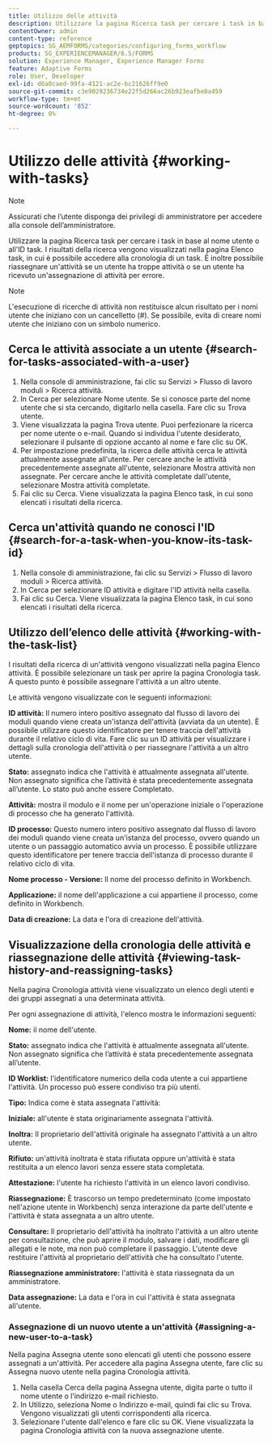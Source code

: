 ```yaml
---
title: Utilizzo delle attività
description: Utilizzare la pagina Ricerca task per cercare i task in base al nome utente o all'ID task. Ulteriori informazioni sull'utilizzo delle attività.
contentOwner: admin
content-type: reference
geptopics: SG_AEMFORMS/categories/configuring_forms_workflow
products: SG_EXPERIENCEMANAGER/6.5/FORMS
solution: Experience Manager, Experience Manager Forms
feature: Adaptive Forms
role: User, Developer
exl-id: d6a0caed-99fa-4121-ac2e-bc21626ff9e0
source-git-commit: c3e9029236734e22f5d266ac26b923eafbe0a459
workflow-type: tm+mt
source-wordcount: '852'
ht-degree: 0%

---
```


# Utilizzo delle attività {#working-with-tasks}

>[!NOTE]
> 
> Assicurati che l’utente disponga dei privilegi di amministratore per accedere alla console dell’amministratore.

Utilizzare la pagina Ricerca task per cercare i task in base al nome utente o all&#39;ID task. I risultati della ricerca vengono visualizzati nella pagina Elenco task, in cui è possibile accedere alla cronologia di un task. È inoltre possibile riassegnare un&#39;attività se un utente ha troppe attività o se un utente ha ricevuto un&#39;assegnazione di attività per errore.

>[!NOTE]
>
>L&#39;esecuzione di ricerche di attività non restituisce alcun risultato per i nomi utente che iniziano con un cancelletto (#). Se possibile, evita di creare nomi utente che iniziano con un simbolo numerico.

## Cerca le attività associate a un utente {#search-for-tasks-associated-with-a-user}

1. Nella console di amministrazione, fai clic su Servizi > Flusso di lavoro moduli > Ricerca attività.
1. In Cerca per selezionare Nome utente. Se si conosce parte del nome utente che si sta cercando, digitarlo nella casella. Fare clic su Trova utente.
1. Viene visualizzata la pagina Trova utente. Puoi perfezionare la ricerca per nome utente o e-mail. Quando si individua l&#39;utente desiderato, selezionare il pulsante di opzione accanto al nome e fare clic su OK.
1. Per impostazione predefinita, la ricerca delle attività cerca le attività attualmente assegnate all&#39;utente. Per cercare anche le attività precedentemente assegnate all&#39;utente, selezionare Mostra attività non assegnate. Per cercare anche le attività completate dall&#39;utente, selezionare Mostra attività completate.
1. Fai clic su Cerca. Viene visualizzata la pagina Elenco task, in cui sono elencati i risultati della ricerca.

## Cerca un&#39;attività quando ne conosci l&#39;ID {#search-for-a-task-when-you-know-its-task-id}

1. Nella console di amministrazione, fai clic su Servizi > Flusso di lavoro moduli > Ricerca attività.
1. In Cerca per selezionare ID attività e digitare l&#39;ID attività nella casella.
1. Fai clic su Cerca. Viene visualizzata la pagina Elenco task, in cui sono elencati i risultati della ricerca.

## Utilizzo dell’elenco delle attività {#working-with-the-task-list}

I risultati della ricerca di un&#39;attività vengono visualizzati nella pagina Elenco attività. È possibile selezionare un task per aprire la pagina Cronologia task. A questo punto è possibile assegnare l&#39;attività a un altro utente.

Le attività vengono visualizzate con le seguenti informazioni:

**ID attività:** Il numero intero positivo assegnato dal flusso di lavoro dei moduli quando viene creata un&#39;istanza dell&#39;attività (avviata da un utente). È possibile utilizzare questo identificatore per tenere traccia dell&#39;attività durante il relativo ciclo di vita. Fare clic su un ID attività per visualizzare i dettagli sulla cronologia dell&#39;attività o per riassegnare l&#39;attività a un altro utente.

**Stato:** assegnato indica che l&#39;attività è attualmente assegnata all&#39;utente. Non assegnato significa che l’attività è stata precedentemente assegnata all’utente. Lo stato può anche essere Completato.

**Attività:** mostra il modulo e il nome per un&#39;operazione iniziale o l&#39;operazione di processo che ha generato l&#39;attività.

**ID processo:** Questo numero intero positivo assegnato dal flusso di lavoro dei moduli quando viene creata un&#39;istanza del processo, ovvero quando un utente o un passaggio automatico avvia un processo. È possibile utilizzare questo identificatore per tenere traccia dell&#39;istanza di processo durante il relativo ciclo di vita.

**Nome processo - Versione:** Il nome del processo definito in Workbench.

**Applicazione:** il nome dell&#39;applicazione a cui appartiene il processo, come definito in Workbench.

**Data di creazione:** La data e l&#39;ora di creazione dell&#39;attività.

## Visualizzazione della cronologia delle attività e riassegnazione delle attività {#viewing-task-history-and-reassigning-tasks}

Nella pagina Cronologia attività viene visualizzato un elenco degli utenti e dei gruppi assegnati a una determinata attività.

Per ogni assegnazione di attività, l&#39;elenco mostra le informazioni seguenti:

**Nome:** il nome dell&#39;utente.

**Stato:** assegnato indica che l&#39;attività è attualmente assegnata all&#39;utente. Non assegnato significa che l’attività è stata precedentemente assegnata all’utente.

**ID Worklist:** l&#39;identificatore numerico della coda utente a cui appartiene l&#39;attività. Un processo può essere condiviso tra più utenti.

**Tipo:** Indica come è stata assegnata l&#39;attività:

**Iniziale:** all&#39;utente è stata originariamente assegnata l&#39;attività.

**Inoltra:** Il proprietario dell&#39;attività originale ha assegnato l&#39;attività a un altro utente.

**Rifiuto:** un&#39;attività inoltrata è stata rifiutata oppure un&#39;attività è stata restituita a un elenco lavori senza essere stata completata.

**Attestazione:** l&#39;utente ha richiesto l&#39;attività in un elenco lavori condiviso.

**Riassegnazione:** È trascorso un tempo predeterminato (come impostato nell&#39;azione utente in Workbench) senza interazione da parte dell&#39;utente e l&#39;attività è stata assegnata a un altro utente.

**Consultare:** Il proprietario dell&#39;attività ha inoltrato l&#39;attività a un altro utente per consultazione, che può aprire il modulo, salvare i dati, modificare gli allegati e le note, ma non può completare il passaggio. L&#39;utente deve restituire l&#39;attività al proprietario dell&#39;attività che ha consultato l&#39;utente.

**Riassegnazione amministratore:** l&#39;attività è stata riassegnata da un amministratore.

**Data assegnazione:** La data e l&#39;ora in cui l&#39;attività è stata assegnata all&#39;utente.

### Assegnazione di un nuovo utente a un&#39;attività {#assigning-a-new-user-to-a-task}

Nella pagina Assegna utente sono elencati gli utenti che possono essere assegnati a un&#39;attività. Per accedere alla pagina Assegna utente, fare clic su Assegna nuovo utente nella pagina Cronologia attività.

1. Nella casella Cerca della pagina Assegna utente, digita parte o tutto il nome utente o l’indirizzo e-mail richiesto.
1. In Utilizzo, seleziona Nome o Indirizzo e-mail, quindi fai clic su Trova. Vengono visualizzati gli utenti corrispondenti alla ricerca.
1. Selezionare l&#39;utente dall&#39;elenco e fare clic su OK. Viene visualizzata la pagina Cronologia attività con la nuova assegnazione utente.

